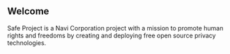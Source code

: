 ## Welcome


Safe Project is a Navi Corporation project with a mission to promote human rights and freedoms by creating and deploying free 
open source privacy technologies.
